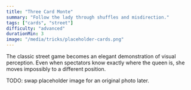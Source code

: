 ```yaml
---
title: "Three Card Monte"
summary: "Follow the lady through shuffles and misdirection."
tags: ["cards", "street"]
difficulty: "advanced"
durationMin: 3
image: "/media/tricks/placeholder-cards.png"
---
```


The classic street game becomes an elegant demonstration of visual perception. Even when spectators know exactly where the queen is, she moves impossibly to a different position.

TODO: swap placeholder image for an original photo later.
